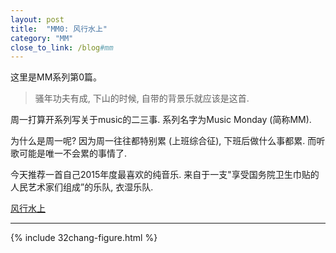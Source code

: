 ```yaml
---
layout: post
title:  "MM0: 风行水上"
category: "MM"
close_to_link: /blog#mm
---
```


这里是MM系列第0篇。

> 骚年功夫有成, 下山的时候, 自带的背景乐就应该是这首.

周一打算开系列写关于music的二三事. 系列名字为Music Monday (简称MM). 

为什么是周一呢? 因为周一往往都特别累 (上班综合征), 下班后做什么事都累. 而听歌可能是唯一不会累的事情了.

今天推荐一首自己2015年度最喜欢的纯音乐. 来自于一支"享受国务院卫生巾贴的人民艺术家们组成”的乐队, 衣湿乐队.

[风行水上](http://www.xiami.com/song/1772613966?spm=a1z1s.3521865.23309997.1.s5stjG)

---

{% include 32chang-figure.html %}

